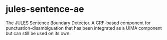 jules-sentence-ae
=================

The JULES Sentence Boundary Detector. A CRF-based component for punctuation-disambiguation that has been integrated as a UIMA component but can still be used on its own.
